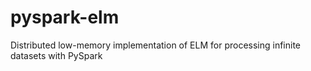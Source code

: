 # pyspark-elm
Distributed low-memory implementation of ELM for processing infinite datasets with PySpark
